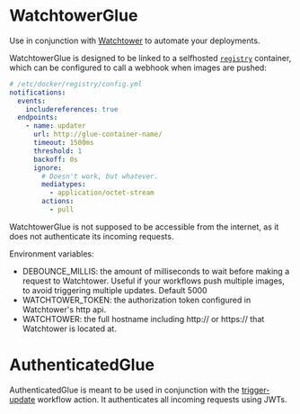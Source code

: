 # WatchtowerGlue
Use in conjunction with [Watchtower](https://github.com/containrrr/watchtower) to automate your deployments.

WatchtowerGlue is designed to be linked to a selfhosted [`registry`](https://github.com/distribution/distribution) container, which can be configured to call a webhook when images are pushed:
```yaml
# /etc/docker/registry/config.yml
notifications:
  events:
    includereferences: true
  endpoints:
    - name: updater
      url: http://glue-container-name/
      timeout: 1500ms
      threshold: 1
      backoff: 0s
      ignore:
        # Doesn't work, but whatever.
        mediatypes:
          - application/octet-stream
        actions:
          - pull


```
WatchtowerGlue is not supposed to be accessible from the internet, as it does not authenticate its incoming requests.

Environment variables:
- DEBOUNCE_MILLIS: the amount of milliseconds to wait before making a request to Watchtower. Useful if your workflows push multiple images, to avoid triggering multiple updates. Default 5000
- WATCHTOWER_TOKEN: the authorization token configured in Watchtower's http api.
- WATCHTOWER: the full hostname including http:// or https:// that Watchtower is located at.

# AuthenticatedGlue
AuthenticatedGlue is meant to be used in conjunction with the [trigger-update](https://github.com/Foxite/trigger-update) workflow action. It authenticates all incoming requests using JWTs.
